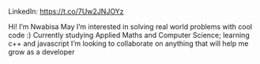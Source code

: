 LinkedIn: https://t.co/7Uw2JNJOYz

Hi!
    I’m Nwabisa May
I’m interested in solving real world problems with cool code :)
 Currently studying Applied Maths and Computer Science; learning c++ and javascript
 I’m looking to collaborate on anything that will help me grow as a developer


<!---
wabiwabi/wabiwabi is a ✨ special ✨ repository because its `README.md` (this file) appears on your GitHub profile.
You can click the Preview link to take a look at your changes.
--->
